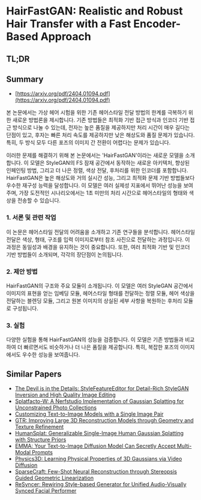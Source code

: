 # HairFastGAN: Realistic and Robust Hair Transfer with a Fast Encoder-Based Approach
## TL;DR
## Summary
- [https://arxiv.org/pdf/2404.01094.pdf](https://arxiv.org/pdf/2404.01094.pdf)

본 논문에서는 가상 헤어 시험을 위한 기존 헤어스타일 전달 방법의 한계를 극복하기 위한 새로운 방법론을 제시합니다. 기존 방법들은 최적화 기반 접근 방식과 인코더 기반 접근 방식으로 나눌 수 있는데, 전자는 높은 품질을 제공하지만 처리 시간이 매우 길다는 단점이 있고, 후자는 빠른 처리 속도를 제공하지만 낮은 해상도와 품질 문제가 있습니다. 특히, 두 방식 모두 다른 포즈의 이미지 간 전환이 어렵다는 문제가 있습니다.

이러한 문제를 해결하기 위해 본 논문에서는 'HairFastGAN'이라는 새로운 모델을 소개합니다. 이 모델은 StyleGAN의 FS 잠재 공간에서 동작하는 새로운 아키텍처, 향상된 인페인팅 방법, 그리고 더 나은 정렬, 색상 전달, 후처리를 위한 인코더를 포함합니다. HairFastGAN은 높은 해상도와 거의 실시간 성능, 그리고 최적화 문제 기반 방법들보다 우수한 재구성 능력을 달성합니다. 이 모델은 여러 실제성 지표에서 뛰어난 성능을 보여주며, 가장 도전적인 시나리오에서는 1초 미만의 처리 시간으로 헤어스타일의 형태와 색상을 전송할 수 있습니다.

### 1. 서론 및 관련 작업

이 논문은 헤어스타일 전달의 어려움을 소개하고 기존 연구들을 분석합니다. 헤어스타일 전달은 색상, 형태, 구조를 입력 이미지로부터 참조 사진으로 전달하는 과정입니다. 이 과정은 동일성과 배경을 유지하는 것이 중요합니다. 또한, 여러 최적화 기반 및 인코더 기반 방법들이 소개되며, 각각의 장단점이 논의됩니다.

### 2. 제안 방법

HairFastGAN의 구조와 주요 모듈이 소개됩니다. 이 모델은 여러 StyleGAN 공간에서 이미지의 표현을 얻는 임베딩 모듈, 헤어스타일 형태를 전달하는 정렬 모듈, 헤어 색상을 전달하는 블렌딩 모듈, 그리고 원본 이미지의 상실된 세부 사항을 복원하는 후처리 모듈로 구성됩니다.

### 3. 실험

다양한 실험을 통해 HairFastGAN의 성능을 검증합니다. 이 모델은 기존 방법들과 비교하여 더 빠르면서도 비슷하거나 더 나은 품질을 제공합니다. 특히, 복잡한 포즈의 이미지에서도 우수한 성능을 보여줍니다.

## Similar Papers
- [The Devil is in the Details: StyleFeatureEditor for Detail-Rich StyleGAN Inversion and High Quality Image Editing](2406.10601.md)
- [Splatfacto-W: A Nerfstudio Implementation of Gaussian Splatting for Unconstrained Photo Collections](2407.12306.md)
- [Customizing Text-to-Image Models with a Single Image Pair](2405.01536.md)
- [GTR: Improving Large 3D Reconstruction Models through Geometry and Texture Refinement](2406.05649.md)
- [HumanSplat: Generalizable Single-Image Human Gaussian Splatting with Structure Priors](2406.12459.md)
- [EMMA: Your Text-to-Image Diffusion Model Can Secretly Accept Multi-Modal Prompts](2406.09162.md)
- [Physics3D: Learning Physical Properties of 3D Gaussians via Video Diffusion](2406.04338.md)
- [SparseCraft: Few-Shot Neural Reconstruction through Stereopsis Guided Geometric Linearization](2407.14257.md)
- [ReSyncer: Rewiring Style-based Generator for Unified Audio-Visually Synced Facial Performer](2408.03284.md)
